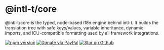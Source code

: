 # @intl-t/core

@intl-t/core is the typed, node-based i18n engine behind intl-t. It builds the translation tree with safe keys/values, variable inheritance, dynamic imports, and ICU-compatible formatting used by all framework integrations.

[![npm version](https://img.shields.io/npm/v/intl-t.svg?label=intl-t)](https://www.npmjs.com/package/intl-t)
[![Donate via PayPal](https://img.shields.io/badge/PayPal-Donate-blue?logo=paypal)](https://www.paypal.com/ncp/payment/PMH5ASCL7J8B6) [![Star on Github](https://img.shields.io/github/stars/nivandres/intl-t)](https://github.com/nivandres/intl-t)
